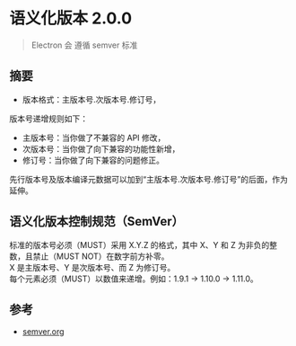 # 语义化版本 2.0.0


> Electron 会 遵循 semver 标准


## 摘要

- 版本格式：主版本号.次版本号.修订号，

版本号递增规则如下：

- 主版本号：当你做了不兼容的 API 修改，
- 次版本号：当你做了向下兼容的功能性新增，
- 修订号：当你做了向下兼容的问题修正。

先行版本号及版本编译元数据可以加到“主版本号.次版本号.修订号”的后面，作为延伸。


## 语义化版本控制规范（SemVer）

标准的版本号必须（MUST）采用 X.Y.Z 的格式，其中 X、Y 和 Z 为非负的整数，且禁止（MUST NOT）在数字前方补零。  
X 是主版本号、Y 是次版本号、而 Z 为修订号。  
每个元素必须（MUST）以数值来递增。例如：1.9.1 -> 1.10.0 -> 1.11.0。


## 参考

- [semver.org](https://semver.org/lang/zh-CN/)
